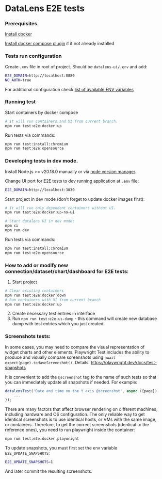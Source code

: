 # DataLens E2E tests

### Prerequisites

[Install docker](https://docs.docker.com/engine/install/)

[Install docker compose plugin](https://docs.docker.com/compose/install/linux/) if it not already installed

### Tests run configuration
Create `.env` file in root of project. Should be `datalens-ui/.env` and add:
```sh
E2E_DOMAIN=http://localhost:8080
NO_AUTH=true
```
For additional configuration check [list of available ENV variables](documentation/env_configuration.md)


### Running test
Start containers by docker compose
```sh
# It will run containers and UI from current branch.
npm run test:e2e:docker:up
```

Run tests via commands:
```sh
npm run test:install:chromium
npm run test:e2e:opensource
```

### Developing tests in dev mode.

Install Node.js >= v20.18.0 manually or via [node version manager](https://github.com/nvm-sh/nvm).

Change UI port for E2E tests to dev running application at `.env` file:
```sh
E2E_DOMAIN=http://localhost:3030
```

Start project in dev mode (don't forget to update docker images first):

```sh
# It will run only dependent containers without UI.
npm run test:e2e:docker:up-no-ui

# Start datalens UI in dev mode:
npm ci
npm run dev
```

Run tests via commands:
```sh
npm run test:install:chromium
npm run test:e2e:opensource
```

### How to add or modify new connection/dataset/chart/dashboard for E2E tests:
1. Start project 
```sh
# Clear existing containers
npm run test:e2e:docker:down
# Run containers with UI from current branch
npm run test:e2e:docker:up
```
2. Create necessary test entries in interface
3. Run `npm run test:e2e:us-dump` - this command will create new database dump with test entries which you just created

### Screenshots tests:

In some cases, you may need to compare the visual representation of widget charts and other elements.
Playwright Test includes the ability to produce and visually compare screenshots using `await expect(page).toHaveScreenshot()`.
Details: https://playwright.dev/docs/test-snapshots

It is convenient to add the `@screenshot` tag to the name of such tests so that you can immediately update all snapshots if needed.
For example:

```ts
datalensTest('Date and time on the Y axis @screenshot', async ({page}) => {
    ...
});
```

There are many factors that affect browser rendering on different machines, including hardware and OS configuration.
The only reliable way to get identical screenshots is to use identical hosts, or VMs with the same image, or containers.
Therefore, to get the correct screenshots (identical to the reference ones), you need to run playwright inside the container:
```sh
npm run test:e2e:docker:playwright
```

To update snapshots, you must first set the env variable `E2E_UPDATE_SNAPSHOTS`:
```sh
E2E_UPDATE_SNAPSHOTS=1
```
And later commit the resulting screenshots.

